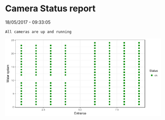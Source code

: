 Camera Status report
================
18/05/2017 - 09:33:05

    All cameras are up and running

![](camreport_files/figure-markdown_github/unnamed-chunk-2-1.png)
